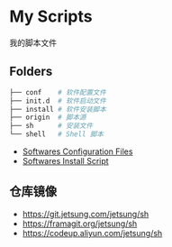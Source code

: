 # My Scripts

我的脚本文件

## Folders

```bash
├── conf    # 软件配置文件
├── init.d  # 软件启动文件
├── install # 软件安装脚本
├── origin  # 脚本源
├── sh      # 安装文件
└── shell   # Shell 脚本
```

- [Softwares Configuration Files](conf)
- [Softwares Install Script](install)

## 仓库镜像

- https://git.jetsung.com/jetsung/sh
- https://framagit.org/jetsung/sh
- https://codeup.aliyun.com/jetsung/sh
